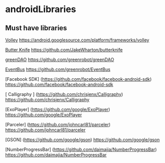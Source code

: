 # androidLibraries
## Must have libraries
[Volley](https://android.googlesource.com/platform/frameworks/volley) https://android.googlesource.com/platform/frameworks/volley

[Butter Knife](https://github.com/JakeWharton/butterknife) https://github.com/JakeWharton/butterknife

[greenDAO](https://github.com/greenrobot/greenDAO) https://github.com/greenrobot/greenDAO

[EventBus](https://github.com/greenrobot/EventBus) https://github.com/greenrobot/EventBus

[Facebook SDK] (https://github.com/facebook/facebook-android-sdk) https://github.com/facebook/facebook-android-sdk

[ Calligraphy ] (https://github.com/chrisjenx/Calligraphy) https://github.com/chrisjenx/Calligraphy

[ExoPlayer] (https://github.com/google/ExoPlayer) https://github.com/google/ExoPlayer

[Parceler] (https://github.com/johncarl81/parceler) https://github.com/johncarl81/parceler

[GSON] (https://github.com/google/gson) https://github.com/google/gson

[NumberProgressBar] (https://github.com/daimajia/NumberProgressBar) https://github.com/daimajia/NumberProgressBar
